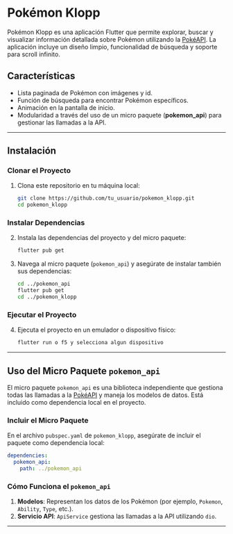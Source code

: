 # Pokémon Klopp

Pokémon Klopp es una aplicación Flutter que permite explorar, buscar y visualizar información detallada sobre Pokémon utilizando la [PokéAPI](https://pokeapi.co/). La aplicación incluye un diseño limpio, funcionalidad de búsqueda y soporte para scroll infinito.

## Características

- Lista paginada de Pokémon con imágenes y id.
- Función de búsqueda para encontrar Pokémon específicos.
- Animación en la pantalla de inicio.
- Modularidad a través del uso de un micro paquete (**pokemon_api**) para gestionar las llamadas a la API.

---

## Instalación

### Clonar el Proyecto

1. Clona este repositorio en tu máquina local:

   ```bash
   git clone https://github.com/tu_usuario/pokemon_klopp.git
   cd pokemon_klopp
   ```

### Instalar Dependencias

2. Instala las dependencias del proyecto y del micro paquete:

   ```bash
   flutter pub get
   ```

3. Navega al micro paquete (`pokemon_api`) y asegúrate de instalar también sus dependencias:

   ```bash
   cd ../pokemon_api
   flutter pub get
   cd ../pokemon_klopp
   ```

### Ejecutar el Proyecto

4. Ejecuta el proyecto en un emulador o dispositivo físico:

   ```bash
   flutter run o f5 y selecciona algun dispositivo
   ```

---

## Uso del Micro Paquete `pokemon_api`

El micro paquete `pokemon_api` es una biblioteca independiente que gestiona todas las llamadas a la [PokéAPI](https://pokeapi.co/) y maneja los modelos de datos. Está incluido como dependencia local en el proyecto.

### Incluir el Micro Paquete

En el archivo `pubspec.yaml` de `pokemon_klopp`, asegúrate de incluir el paquete como dependencia local:

```yaml
dependencies:
  pokemon_api:
    path: ../pokemon_api
```

### Cómo Funciona el `pokemon_api`

1. **Modelos**: Representan los datos de los Pokémon (por ejemplo, `Pokemon`, `Ability`, `Type`, etc.).
2. **Servicio API**: `ApiService` gestiona las llamadas a la API utilizando `dio`.

---
